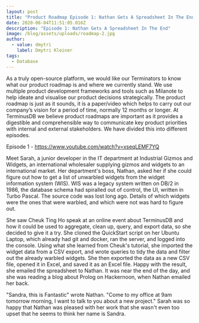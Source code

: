 ```yaml
---
layout: post
title: "Product Roadmap Episode 1: Nathan Gets A Spreadsheet In The End"
date: 2020-06-04T11:51:05.016Z
description: "Episode 1: Nathan Gets A Spreadsheet In The End"
image: /blog/assets/uploads/roadmap-2.jpg
author:
  - value: dmytri
    label: Dmytri Kleiner
tags:
  - Database
---
```

As a truly open-source platform, we would like our Terminators to know what our product roadmap is and where we currently stand. We use multiple product development frameworks and tools such as Milanote to help ideate and visualise our product decisions strategically. The product roadmap is just as it sounds, it is a paper/video which helps to carry out our company’s vision for a period of time, normally 12 months or longer. At TerminusDB we believe product roadmaps are important as it provides a digestible and comprehensible way to communicate key product priorities with internal and external stakeholders. We have divided this into different episodes.  

Episode 1 - <https://www.youtube.com/watch?v=xseqLEMF7YQ>

Meet Sarah, a junior developer in the IT department at Industrial Gizmos and Widgets, an international wholesaler supplying gizmos and widgets to an international market. Her department's boss, Nathan, asked her if she could figure out how to get a list of unwarbled widgets from the widget information system (WIS).
WIS was a legacy system written on DB/2 in 1986, the database schema had spiralled out of control, the UI, written in Turbo Pascal. The source code was lost long ago.
Details of which widgets were the ones that were warbled, and which were not was hard to figure out. 

She saw Cheuk Ting Ho speak at an online event about TerminusDB and how it could be used to aggregate, clean up, query, and export data, so she decided to give it a try. She cloned the QuickStart script on her Ubuntu Laptop, which already had git and docker, ran the server, and logged into the console.
Using what she learned from Cheuk's tutorial, she imported the widget data from a CSV export, and wrote queries to tidy the data and filter out the already warbled widgets.
She then exported the data as a new CSV file, opened it in Excel, and saved it as an Excel file.
Happy with the result, she emailed the spreadsheet to Nathan.
It was near the end of the day, and she was reading a blog about Prolog on Hackernoon, when Nathan emailed her back.

"Sandra, this is Fantastic" wrote Nathan. "Come to my office at 9am tomorrow morning, I want to talk to you about a new project." Sarah was so happy that Nathan was pleased with her work that she wasn't even too upset that he seems to think her name is Sandra.